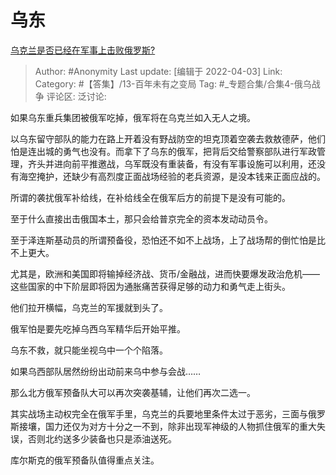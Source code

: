 # 乌东
[乌克兰是否已经在军事上击败俄罗斯?](https://www.zhihu.com/question/520492588/answer/2420589582)

> Author: #Anonymity
> Last update: [编辑于 2022-04-03]
> Link:
> Category: #【答集】/13-百年未有之变局
> Tag: #_专题合集/合集4-俄乌战争 
> 评论区:
> 泛讨论:

如果乌东重兵集团被俄军吃掉，俄军将在乌克兰如入无人之境。

以乌东留守部队的能力在路上开着没有野战防空的坦克顶着空袭去救敖德萨，他们怕是连出城的勇气也没有。而拿下了乌东的俄军，把背后交给警察部队进行军政管理，齐头并进向前平推邀战，乌军既没有重装备，有没有军事设施可以利用，还没有海空掩护，还缺少有高烈度正面战场经验的老兵资源，是没本钱来正面应战的。

所谓的袭扰俄军补给线，在补给线全在俄军后方的前提下是没有可能的。

至于什么直接出击俄国本土，那只会给普京完全的资本发动动员令。

至于泽连斯基动员的所谓预备役，恐怕还不如不上战场，上了战场帮的倒忙怕是比不上更大。

尤其是，欧洲和美国即将输掉经济战、货币/金融战，进而快要爆发政治危机——这些国家的中下阶层即将因为通胀痛苦获得足够的动力和勇气走上街头。

他们拉开横幅，乌克兰的军援就到头了。

俄军怕是要先吃掉乌西乌军精华后开始平推。

乌东不救，就只能坐视乌中一个个陷落。

如果乌西部队居然纷纷出动前来乌中参与会战……

那么北方俄军预备队大可以再次突袭基辅，让他们再次二选一。

其实战场主动权完全在俄军手里，乌克兰的兵要地里条件太过于恶劣，三面与俄罗斯接壤，国力还仅为对方十分之一不到，除非出现军神级的人物抓住俄军的重大失误，否则北约送多少装备也只是添油送死。

库尔斯克的俄军预备队值得重点关注。
